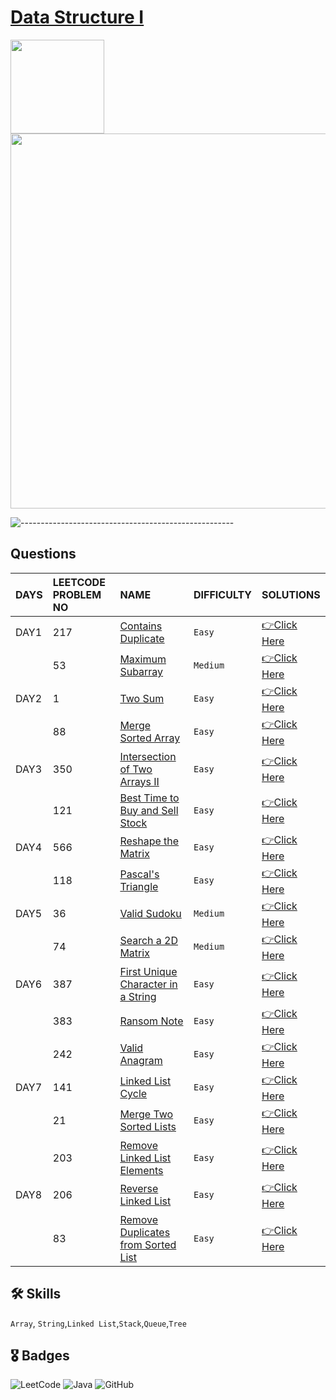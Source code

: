 # [Data Structure I](https://leetcode.com/study-plan/data-structure/?progress=1d3ly2c)
<p float="left">
  <img src="https://assets.leetcode.com/study_plan/data-structure/cover.png" width="150" />
  <img src="https://upload.wikimedia.org/wikipedia/commons/0/0a/LeetCode_Logo_black_with_text.svg" width="600" /> 
</p>

![-----------------------------------------------------](https://raw.githubusercontent.com/andreasbm/readme/master/assets/lines/rainbow.png)

## Questions

| DAYS  | LEETCODE PROBLEM NO |  NAME                         |  DIFFICULTY  |   SOLUTIONS                                                    |
| :-----| :------------------ | :---------------------------- | :----------- |  :------------------------------------------------------------ |
| DAY1 | 217 | [Contains Duplicate](https://leetcode.com/problems/contains-duplicate/) | `Easy` | [👉Click Here](https://github.com/dhrupad17/Data-Structure-I_LeetCode/blob/main/DAY1P1.md) |
|  | 53 | [Maximum Subarray](https://leetcode.com/problems/maximum-subarray/) | `Medium` | [👉Click Here](https://github.com/dhrupad17/Data-Structure-I_LeetCode/blob/main/DAY1P2.md) |
| DAY2 | 1 | [Two Sum](https://leetcode.com/problems/two-sum/) | `Easy` | [👉Click Here](https://github.com/dhrupad17/Data-Structure-I_LeetCode/blob/main/DAY2P1.md) |
|  | 88 | [Merge Sorted Array](https://leetcode.com/problems/merge-sorted-array/) |  `Easy` | [👉Click Here](https://github.com/dhrupad17/Data-Structure-I_LeetCode/blob/main/DAY2P2.md) |
| DAY3 | 350 | [Intersection of Two Arrays II](https://leetcode.com/problems/intersection-of-two-arrays-ii/) | `Easy` | [👉Click Here](https://github.com/dhrupad17/Data-Structure-I_LeetCode/blob/main/DAY3P1.md) |
|  | 121 | [Best Time to Buy and Sell Stock](https://leetcode.com/problems/best-time-to-buy-and-sell-stock/) | `Easy` | [👉Click Here](https://github.com/dhrupad17/Data-Structure-I_LeetCode/blob/main/DAY3P2.md) |
| DAY4 | 566 | [Reshape the Matrix](https://leetcode.com/problems/reshape-the-matrix/) | `Easy` | [👉Click Here](https://github.com/dhrupad17/Data-Structure-I_LeetCode/blob/main/DAY4P1.md) |
|  | 118 | [Pascal's Triangle](https://leetcode.com/problems/pascals-triangle/) | `Easy` | [👉Click Here](https://github.com/dhrupad17/Data-Structure-I_LeetCode/blob/main/DAY4P2.md) |
| DAY5 | 36 | [Valid Sudoku](https://leetcode.com/problems/valid-sudoku/) | `Medium` | [👉Click Here](https://github.com/dhrupad17/Data-Structure-I_LeetCode/blob/main/DAY5P1.md) |
|  | 74 | [Search a 2D Matrix](https://leetcode.com/problems/search-a-2d-matrix/) | `Medium` | [👉Click Here](https://github.com/dhrupad17/Data-Structure-I_LeetCode/blob/main/DAY5P2.md) |
| DAY6 | 387 | [First Unique Character in a String](https://leetcode.com/problems/first-unique-character-in-a-string/) | `Easy` | [👉Click Here](https://github.com/dhrupad17/Data-Structure-I_LeetCode/blob/main/DAY6P1.md) |
|  | 383 | [Ransom Note](https://leetcode.com/problems/ransom-note/) | `Easy` | [👉Click Here](https://github.com/dhrupad17/Data-Structure-I_LeetCode/blob/main/DAY6P2.md) |
|  | 242 | [Valid Anagram](https://leetcode.com/problems/valid-anagram/) | `Easy` | [👉Click Here](https://github.com/dhrupad17/Data-Structure-I_LeetCode/blob/main/DAY6P3.md) |
| DAY7 | 141 | [Linked List Cycle](https://leetcode.com/problems/linked-list-cycle/) | `Easy` | [👉Click Here](https://github.com/dhrupad17/Data-Structure-I_LeetCode/blob/main/DAY7P1.md) |
|  | 21 | [Merge Two Sorted Lists](https://leetcode.com/problems/merge-two-sorted-lists/) | `Easy` | [👉Click Here](https://github.com/dhrupad17/Data-Structure-I_LeetCode/blob/main/DAY7P2.md) | 
|  | 203 | [Remove Linked List Elements](https://leetcode.com/problems/remove-linked-list-elements/) | `Easy` | [👉Click Here](https://github.com/dhrupad17/Data-Structure-I_LeetCode/blob/main/DAY7P3.md) |
| DAY8 | 206 | [Reverse Linked List](https://leetcode.com/problems/reverse-linked-list/) | `Easy` | [👉Click Here](https://github.com/dhrupad17/Data-Structure-I_LeetCode/blob/main/DAY8P1.md) |
|  | 83 | [Remove Duplicates from Sorted List](https://leetcode.com/problems/remove-duplicates-from-sorted-list/) | `Easy` | [👉Click Here](https://github.com/dhrupad17/Data-Structure-I_LeetCode/blob/main/DAY8P2.md) |



## 🛠 Skills
`Array`, `String`,`Linked List`,`Stack`,`Queue`,`Tree`

## 🎖️ Badges
![LeetCode](https://img.shields.io/badge/LeetCode-000000?style=for-the-badge&logo=LeetCode&logoColor=#d16c06)
![Java](https://img.shields.io/badge/Java-ED8B00?style=for-the-badge&logo=java&logoColor=white)
![GitHub](https://img.shields.io/badge/github-%23121011.svg?style=for-the-badge&logo=github&logoColor=white)
